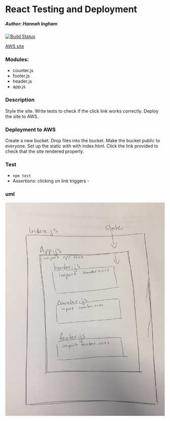 
# React Testing and Deployment

##### Author: Hannah Ingham

[![Build Status](https://www.travis-ci.com/hingham/react-testing.svg?branch=master)](https://www.travis-ci.com/hingham/react-testing)

[AWS site](http://hi-react-testing.s3-website-us-west-2.amazonaws.com/)

### Modules:
* counter.js
* footer.js
* header.js
* app.js

### Description
Style the site. Write tests to check if the click link works correctly. Deploy the site to AWS.


### Deployment to AWS
Create a new bucket. Drop files into the bucket. Make the bucket public to everyone. Set up the static with with index.html. Click the link provided to check that the site rendered properly. 



### Test
* `npm test`
* Assertions: clicking on link triggers - 

### uml
![image](./IMG-3664.JPG)
